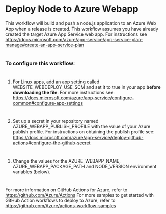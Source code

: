 # Deploy Node to Azure Webapp

####
This workflow will build and push a node.js application to an Azure Web App when a release is created.
 This workflow assumes you have already created the target Azure App Service web app.
 For instructions see https://docs.microsoft.com/azure/app-service/app-service-plan-manage#create-an-app-service-plan
#
 ### To configure this workflow:
#
 1. For Linux apps, add an app setting called WEBSITE_WEBDEPLOY_USE_SCM and set it to true in your app **before downloading the file**.
     For more instructions see: https://docs.microsoft.com/azure/app-service/configure-common#configure-app-settings
#
 2. Set up a secret in your repository named AZURE_WEBAPP_PUBLISH_PROFILE with the value of your Azure publish profile.
    For instructions on obtaining the publish profile see: https://docs.microsoft.com/azure/app-service/deploy-github-actions#configure-the-github-secret
#
3. Change the values for the AZURE_WEBAPP_NAME, AZURE_WEBAPP_PACKAGE_PATH and NODE_VERSION environment variables  (below).
#
 For more information on GitHub Actions for Azure, refer to https://github.com/Azure/Actions
 For more samples to get started with GitHub Action workflows to deploy to Azure, refer to https://github.com/Azure/actions-workflow-samples
